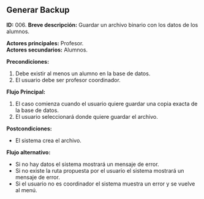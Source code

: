 ## Generar Backup

**ID:** 006.
**Breve descripción:** Guardar un archivo binario con los datos de los alumnos.

**Actores principales:** Profesor.  
**Actores secundarios:** Alumnos.

**Precondiciones:**

1. Debe existir al menos un alumno en la base de datos.
2. El usuario debe ser profesor coordinador.

**Flujo Principal:**

1. El caso comienza cuando el usuario quiere guardar una copia exacta de la base de datos.
2. El usuario seleccionará donde quiere guardar el archivo.

**Postcondiciones:**

* El sistema crea el archivo.

**Flujo alternativo:**

* Si no hay datos el sistema mostrará un mensaje de error.
* Si no existe la ruta propuesta por el usuario el sistema mostrará un mensaje de error.
* Si el usuario no es coordinador el sistema muestra un error y se vuelve al menú.
